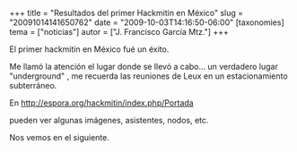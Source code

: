 +++
title = "Resultados del primer Hackmitin en México"
slug = "20091014141650762"
date = "2009-10-03T14:16:50-06:00"
[taxonomies]
tema = ["noticias"]
autor = ["J. Francisco García Mtz."]
+++

El primer hackmitin en México fué un éxito.

Me llamó la atención el lugar donde se llevó a cabo… un verdadero lugar
"underground" , me recuerda las reuniones de Leux en un estacionamiento
subterráneo.

En
<a href="http://espora.org/hackmitin/index.php/Portada">http://espora.org/hackmitin/index.php/Portada</a>

pueden ver algunas imágenes, asistentes, nodos, etc.

Nos vemos en el siguiente.
